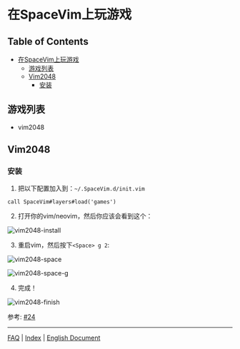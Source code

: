 # 在SpaceVim上玩游戏

## Table of Contents

   * [在SpaceVim上玩游戏](#在spacevim上玩游戏)
      * [游戏列表](#游戏列表)
      * [Vim2048](#vim2048)
         * [安装](#安装)

## 游戏列表

* vim2048

## Vim2048

### 安装

1. 把以下配置加入到：`~/.SpaceVim.d/init.vim`

```viml
call SpaceVim#layers#load('games')
```

2. 打开你的vim/neovim，然后你应该会看到这个：

![vim2048-install][vim2048-install-ui]

3. 重启vim，然后按下`<Space> g 2`:

![vim2048-space][vim2048-space]

![vim2048-space-g][vim2048-space-g]

4. 完成！

![vim2048-finish][vim2048-done]

参考: [#24][issue-24]


[vim2048-install-ui]: https://cloud.githubusercontent.com/assets/12933851/25666818/33f2b91c-3054-11e7-89e4-2ffdcb6efb35.png
[vim2048-space]: https://cloud.githubusercontent.com/assets/12933851/25666850/51a9faa6-3054-11e7-9807-172841f3721b.png
[vim2048-space-g]: https://cloud.githubusercontent.com/assets/12933851/25666978/a75640d6-3054-11e7-9bc1-97e234460074.png
[vim2048-done]: https://cloud.githubusercontent.com/assets/12933851/25666993/b10681cc-3054-11e7-9872-b0889f7caa6f.png
[issue-24]: https://github.com/Gabirel/Hack-SpaceVim/issues/24

------------

[FAQ](../../FAQ.md#faq) | [Index](../../README.md#table-of-contents) | [English Document](../../../README.md#hack-spacevim)
